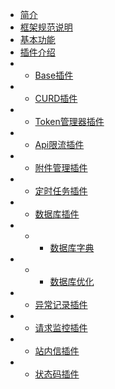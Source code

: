 * [简介](/)
* [框架规范说明](base/guide.md)
* [基本功能](base/index.md)
* [插件介绍](plugs/index.md)
* * [Base插件](plugs/base/index.md)
* * [CURD插件](plugs/base/index.md)
* * [Token管理器插件](plugs/base/index.md)
* * [Api限流插件](plugs/base/index.md)
* * [附件管理插件](plugs/base/index.md)
* * [定时任务插件](plugs/base/index.md)
* * [数据库插件](plugs/base/index.md)
* * * [数据库字典](plugs/base/index.md)
* * * [数据库优化](plugs/base/index.md)
* * [异常记录插件](plugs/base/index.md)
* * [请求监控插件](plugs/base/index.md)
* * [站内信插件](plugs/base/index.md)
* * [状态码插件](plugs/base/index.md)
